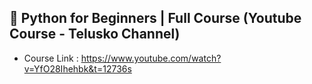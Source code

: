## 🔰 Python for Beginners | Full Course (Youtube Course - Telusko Channel)
- Course Link : https://www.youtube.com/watch?v=YfO28Ihehbk&t=12736s
